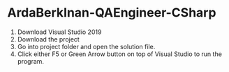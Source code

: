 # ArdaBerkInan-QAEngineer-CSharp
1. Download Visual Studio 2019 
2. Download the project 
3. Go into project folder and open the solution file. 
4. Click either F5 or Green Arrow button on top of Visual Studio to run the program. 
